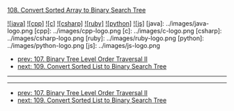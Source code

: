 [108. Convert Sorted Array to Binary Search Tree](https://leetcode.com/problems/convert-sorted-array-to-binary-search-tree/)

[![java]](../java/108-convert-sorted-array-to-binary-search-tree.md)
[![cpp]](../cpp/108-convert-sorted-array-to-binary-search-tree.md)
[![c]](../c/108-convert-sorted-array-to-binary-search-tree.md)
[![csharp]](../csharp/108-convert-sorted-array-to-binary-search-tree.md)
[![ruby]](../ruby/108-convert-sorted-array-to-binary-search-tree.md)
[![python]](../python/108-convert-sorted-array-to-binary-search-tree.md)
[![js]](../js/108-convert-sorted-array-to-binary-search-tree.md)
[java]: ../images/java-logo.png
[cpp]: ../images/cpp-logo.png
[c]: ../images/c-logo.png
[csharp]: ../images/csharp-logo.png
[ruby]: ../images/ruby-logo.png
[python]: ../images/python-logo.png
[js]: ../images/js-logo.png

- [prev: 107. Binary Tree Level Order Traversal II](107-binary-tree-level-order-traversal-ii.md)
- [next: 109. Convert Sorted List to Binary Search Tree](109-convert-sorted-list-to-binary-search-tree.md)

---


---

- [prev: 107. Binary Tree Level Order Traversal II](107-binary-tree-level-order-traversal-ii.md)
- [next: 109. Convert Sorted List to Binary Search Tree](109-convert-sorted-list-to-binary-search-tree.md)
